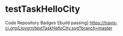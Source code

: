 # testTaskHelloCity
Code Repository Badges ![build passing] https://travis-ci.org/Liovorn/testTaskHelloCity.svg?branch=master
